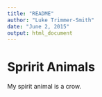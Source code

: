 ```yaml
---
title: "README"
author: "Luke Trimmer-Smith"
date: "June 2, 2015"
output: html_document
---
```


# Spririt Animals

My spirit animal is a crow.
